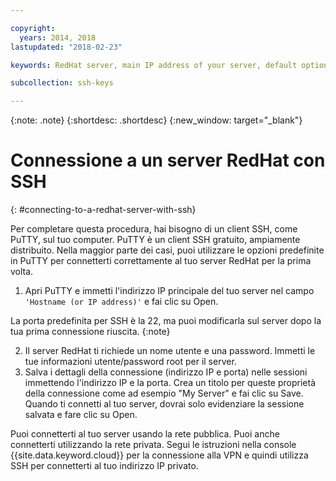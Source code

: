 ```yaml
---

copyright:
  years: 2014, 2018
lastupdated: "2018-02-23"

keywords: RedHat server, main IP address of your server, default options

subcollection: ssh-keys

---
```


{:note: .note}
{:shortdesc: .shortdesc}
{:new_window: target="_blank"}

# Connessione a un server RedHat con SSH
{: #connecting-to-a-redhat-server-with-ssh}

Per completare questa procedura, hai bisogno di un client SSH, come PuTTY, sul tuo computer. PuTTY è un client SSH gratuito, ampiamente distribuito.
Nella maggior parte dei casi, puoi utilizzare le opzioni predefinite in PuTTY per connetterti correttamente al tuo server RedHat per la prima volta.

1. Apri PuTTY e immetti l'indirizzo IP principale del tuo server nel campo `'Hostname (or IP address)'` e fai clic su Open.

  La porta predefinita per SSH è la 22, ma puoi modificarla sul server dopo la tua prima connessione riuscita.
  {:note} 
  
2. Il server RedHat ti richiede un nome utente e una password. Immetti le tue informazioni utente/password root per il server.
3. Salva i dettagli della connessione (indirizzo IP e porta) nelle sessioni immettendo l'indirizzo IP e la porta. Crea un titolo per queste proprietà della connessione come ad esempio "My Server" e fai clic su Save.
  Quando ti connetti al tuo server, dovrai solo evidenziare la sessione salvata e fare clic su Open.

Puoi connetterti al tuo server usando la rete pubblica.
Puoi anche connetterti utilizzando la rete privata. Segui le istruzioni nella console {{site.data.keyword.cloud}} per la connessione alla VPN e quindi utilizza SSH per connetterti al tuo indirizzo IP privato.
